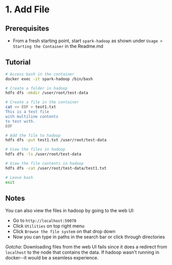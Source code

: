 # 1. Add File

## Prerequisites

- From a fresh starting point, start `spark-hadoop` as shown under `Usage > Starting the Container` in the Readme.md

## Tutorial

```bash
# Access bash in the container
docker exec -it spark-hadoop /bin/bash

# Create a folder in hadoop
hdfs dfs -mkdir /user/root/test-data

# Create a file in the container
cat << EOF > test1.txt
This is a test file
with multiline contents
to test with.
EOF

# Add the file to hadoop
hdfs dfs -put test1.txt /user/root/test-data

# View the files in hadoop
hdfs dfs -ls /user/root/test-data

# View the file contents in hadoop
hdfs dfs -cat /user/root/test-data/test1.txt

# Leave bash
exit
```

## Notes

You can also view the files in hadoop by going to the web UI:

- Go to `http://localhost:50070`
- Click `Utilities` on top right menu
- Click `Browse the file system` on that drop down
- Now you can type in paths in the search bar or click through directories

*Gotcha*: Downloading files from the web UI fails since it does a redirect from `localhost` to the node that contains the data. If hadoop wasn't running in docker--it would be a seamless experience.
